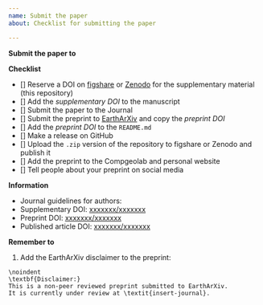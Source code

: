 ```yaml
---
name: Submit the paper
about: Checklist for submitting the paper

---
```


**Submit the paper to <insert-journal>**

**Checklist**
- [] Reserve a DOI on [figshare](https://figshare.com/) or
     [Zenodo](https://zenodo.org/) for the supplementary material (this repository)
- [] Add the _supplementary DOI_ to the manuscript
- [] Submit the paper to the Journal
- [] Submit the preprint to [EarthArXiv](https://eartharxiv.org/) and copy the
     _preprint DOI_
- [] Add the _preprint DOI_ to the `README.md`
- [] Make a release on GitHub
- [] Upload the `.zip` version of the repository to figshare or Zenodo and publish
     it
- [] Add the preprint to the Compgeolab and personal website
- [] Tell people about your preprint on social media


**Information**
<!--
Keep the dois, important urls and more so they can be easily found if needed.
Remember that this issue will be publicly available, don't put sensible data,
private links or tokens.
-->

- Journal guidelines for authors: []()
- Supplementary DOI: [xxxxxxx/xxxxxxx](https://doi.org/)
- Preprint DOI: [xxxxxxx/xxxxxxx](https://doi.org/)
- Published article DOI: [xxxxxxx/xxxxxxx](https://doi.org/)

**Remember to**

1. Add the EarthArXiv disclaimer to the preprint:
```
\noindent
\textbf{Disclaimer:}
This is a non-peer reviewed preprint submitted to EarthArXiv.
It is currently under review at \textit{insert-journal}.
```

